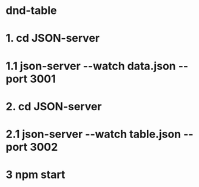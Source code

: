 # dnd-table
# 1. cd JSON-server
# 1.1 json-server --watch data.json --port 3001 
# 2. cd JSON-server
# 2.1 json-server --watch table.json --port 3002 
# 3 npm start
